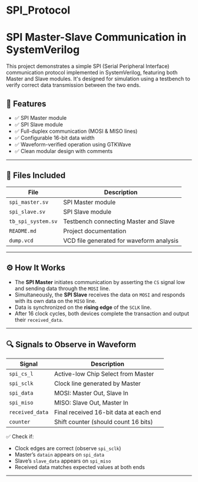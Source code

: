 # SPI_Protocol

# SPI Master-Slave Communication in SystemVerilog

This project demonstrates a simple SPI (Serial Peripheral Interface) communication protocol implemented in SystemVerilog, featuring both Master and Slave modules. It's designed for simulation using a testbench to verify correct data transmission between the two ends.

## 📌 Features

- ✅ SPI Master module
- ✅ SPI Slave module
- ✅ Full-duplex communication (MOSI & MISO lines)
- ✅ Configurable 16-bit data width
- ✅ Waveform-verified operation using GTKWave
- ✅ Clean modular design with comments

---

## 📁 Files Included

| File               | Description                              |
|--------------------|------------------------------------------|
| `spi_master.sv`    | SPI Master module                        |
| `spi_slave.sv`     | SPI Slave module                         |
| `tb_spi_system.sv` | Testbench connecting Master and Slave    |
| `README.md`        | Project documentation                    |
| `dump.vcd`         | VCD file generated for waveform analysis |

---

## ⚙️ How It Works

- The **SPI Master** initiates communication by asserting the `CS` signal low and sending data through the `MOSI` line.
- Simultaneously, the **SPI Slave** receives the data on `MOSI` and responds with its own data on the `MISO` line.
- Data is synchronized on the **rising edge** of the `SCLK` line.
- After 16 clock cycles, both devices complete the transaction and output their `received_data`.

---

## 🔍 Signals to Observe in Waveform

| Signal        | Description                             |
|---------------|-----------------------------------------|
| `spi_cs_l`    | Active-low Chip Select from Master      |
| `spi_sclk`    | Clock line generated by Master          |
| `spi_data`    | MOSI: Master Out, Slave In              |
| `spi_miso`    | MISO: Slave Out, Master In              |
| `received_data` | Final received 16-bit data at each end |
| `counter`     | Shift counter (should count 16 bits)    |

✅ Check if:
- Clock edges are correct (observe `spi_sclk`)
- Master’s `datain` appears on `spi_data`
- Slave’s `slave_data` appears on `spi_miso`
- Received data matches expected values at both ends

---


